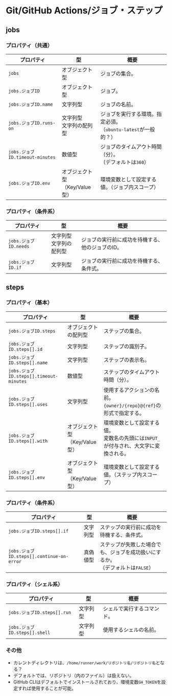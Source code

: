 # Git/GitHub Actions/ジョブ・ステップ

## jobs

### プロパティ（共通）

| プロパティ                      | 型                                  | 概要                                                         |
| ------------------------------- | ----------------------------------- | ------------------------------------------------------------ |
| `jobs`                          | オブジェクト型                      | ジョブの集合。                                               |
| `jobs.ジョブID`                 | オブジェクト型                      | ジョブ。                                                     |
| `jobs.ジョブID.name`            | 文字列型                            | ジョブの名前。                                               |
| `jobs.ジョブID.runs-on`         | 文字列型<br />文字列の配列型        | ジョブを実行する環境。指定必須。<br />（`ubuntu-latest`が一般的？） |
| `jobs.ジョブID.timeout-minutes` | 数値型                              | ジョブのタイムアウト時間（分）。<br />（デフォルトは`360`）  |
| `jobs.ジョブID.env`             | オブジェクト型<br />（Key/Value型） | 環境変数として設定する値。（ジョブ内スコープ）               |

### プロパティ（条件系）

| プロパティ            | 型                           | 概要                                             |
| --------------------- | ---------------------------- | ------------------------------------------------ |
| `jobs.ジョブID.needs` | 文字列型<br />文字列の配列型 | ジョブの実行前に成功を待機する、他のジョブのID。 |
| `jobs.ジョブID.if`    | 文字列型                     | ジョブの実行前に成功を待機する、条件式。         |

## steps

### プロパティ（基本）

| プロパティ                              | 型                                  | 概要                                                         |
| --------------------------------------- | ----------------------------------- | ------------------------------------------------------------ |
| `jobs.ジョブID.steps`                   | オブジェクトの配列型                | ステップの集合。                                             |
| `jobs.ジョブID.steps[].id`              | 文字列型                            | ステップの識別子。                                           |
| `jobs.ジョブID.steps[].name`            | 文字列型                            | ステップの表示名。                                           |
| `jobs.ジョブID.steps[].timeout-minutes` | 数値型                              | ステップのタイムアウト時間（分）。                           |
| `jobs.ジョブID.steps[].uses`            | 文字列型                            | 使用するアクションの名前。<br />`{owner}/{repo}@{ref}`の形式で指定する。 |
| `jobs.ジョブID.steps[].with`            | オブジェクト型<br />（Key/Value型） | 環境変数として設定する値。<br />変数名の先頭には`INPUT_`が付与され、大文字に変換される。 |
| `jobs.ジョブID.steps[].env`             | オブジェクト型<br />（Key/Value型） | 環境変数として設定する値。（ステップ内スコープ）             |

### プロパティ（条件系）

| プロパティ                                | 型       | 概要                                                         |
| ----------------------------------------- | -------- | ------------------------------------------------------------ |
| `jobs.ジョブID.steps[].if`                | 文字列型 | ステップの実行前に成功を待機する、条件式。                   |
| `jobs.ジョブID.steps[].continue-on-error` | 真偽値型 | ステップが失敗した場合でも、ジョブを成功扱いにするか。<br />（デフォルトは`FALSE`） |

### プロパティ（シェル系）

| プロパティ                    | 型       | 概要                       |
| ----------------------------- | -------- | -------------------------- |
| `jobs.ジョブID.steps[].run`   | 文字列型 | シェルで実行するコマンド。 |
| `jobs.ジョブID.steps[].shell` | 文字列型 | 使用するシェルの名前。     |

### その他

- カレントディレクトリは、`/home/runner/work/リポジトリ名/リポジトリ名`となる？
- デフォルトでは、リポジトリ（内のファイル）は扱えない。
- GitHub CLIはデフォルトでインストールされており、環境変数`GH_TOKEN`を設定すれば使用することが可能。
